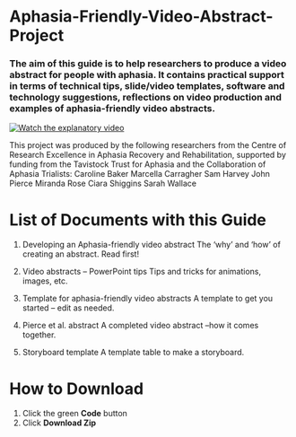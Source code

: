 # Aphasia-Friendly-Video-Abstract-Project
### The aim of this guide is to help researchers to produce a video abstract for people with aphasia. It contains practical support in terms of technical tips, slide/video templates, software and technology suggestions, reflections on video production and examples of aphasia-friendly video abstracts.

[![Watch the explanatory video](https://img.youtube.com/vi/E4GBlqsXSPU/maxresdefault.jpg)](https://www.youtube.com/watch?v=E4GBlqsXSPU)

This project was produced by the following researchers from the Centre of Research Excellence in Aphasia Recovery and Rehabilitation, supported by funding from the Tavistock Trust for Aphasia and the Collaboration of Aphasia Trialists:
Caroline Baker
Marcella Carragher
Sam Harvey
John Pierce
Miranda Rose
Ciara Shiggins
Sarah Wallace

# List of Documents with this Guide

1. Developing an Aphasia-friendly video abstract
The ‘why’ and ‘how’ of creating an abstract. Read first!

2. Video abstracts – PowerPoint tips
Tips and tricks for animations, images, etc.

3. Template for aphasia-friendly video abstracts
A template to get you started – edit as needed.

4. Pierce et al. abstract
A completed video abstract –how it comes together.

5. Storyboard template
A template table to make a storyboard.

# How to Download
1. Click the green **Code** button
2. Click **Download Zip**
